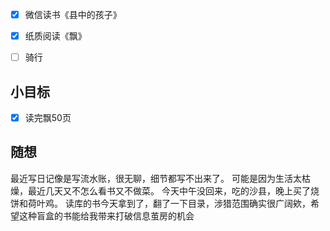 - [x] 微信读书《县中的孩子》
- [x] 纸质阅读《飘》
- [ ] 骑行


## 小目标
- [x] 读完飘50页

## 随想
最近写日记像是写流水账，很无聊，细节都写不出来了。
可能是因为生活太枯燥，最近几天又不怎么看书又不做菜。
今天中午没回来，吃的沙县，晚上买了烧饼和荷叶鸡。
读库的书今天拿到了，翻了一下目录，涉猎范围确实很广阔欸，希望这种盲盒的书能给我带来打破信息茧房的机会
